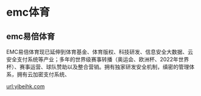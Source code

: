 # emc体育
## emc易倍体育

EMC易倍体育现已延伸到体育基金、体育版权、科技研发、信息安全大数据、云安全支付系统等产业；多年的世界级赛事转播（奥运会、欧洲杯、2022年世界杯）、赛事运营、球队赞助以及整合营销。拥有独家研发安全机制，缜密的管理体系，拥有云加密支付系统、

[url:yibeihk.com](yibeihk.com)

